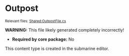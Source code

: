 # Outpost

<sup>Relevant files: [Shared:OutpostFile.cs](https://github.com/Regalis11/Barotrauma/blob/master/Barotrauma/BarotraumaShared/SharedSource/ContentManagement/ContentFile/OutpostFile.cs)</sup>

**WARNING:** This file likely generated completely incorrectly!

- **Required by core package:** No

This content type is created in the submarine editor.